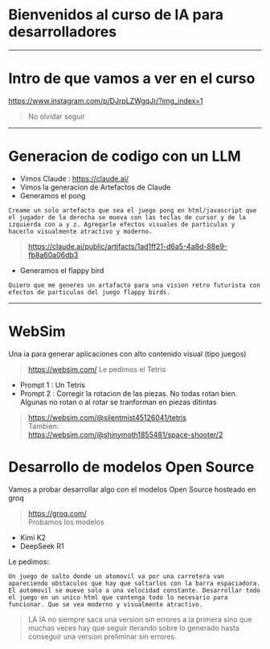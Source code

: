 # Bienvenidos al curso de IA para desarrolladores

---
  
# Intro de que vamos a ver en el curso

https://www.instagram.com/p/DJrpLZWgqJr/?img_index=1
> No olvidar seguir

---   
   
# Generacion de codigo con un LLM

* Vimos Claude : https://claude.ai/
* Vimos la generacion de Artefactos de Claude
* Generamos el pong
   
```prompt
Creame un solo artefacto que sea el juego pong en html/javascript que el jugador de la derecha se mueva con las teclas de cursor y de la izquierda con a y z. Agregarle efectos visuales de particulas y hacerlo visualmente atractivo y moderno.
```
> https://claude.ai/public/artifacts/1ad1ff21-d6a5-4a8d-88e9-fb8a60a06db3
   
* Generamos el flappy bird
   
```prompt
Quiero que me generes un artafacto para una vision retro futurista con efectos de particulas del juego flappy birds.
```
   
---   
   
# WebSim

Una ia para generar aplicaciones con alto contenido visual (tipo juegos)
> https://websim.com/
Le pedimos el Tetris
* Prompt 1 : Un Tetris
* Prompt 2 : Corregir la rotacion de las piezas. No todas rotan bien. Algunas no rotan o al rotar se tranforman en piezas ditintas
> https://websim.com/@silentmist45126041/tetris   
Tambien:   
> https://websim.com/@shinymoth1855481/space-shooter/2

# Desarrollo de modelos Open Source

Vamos a probar desarrollar algo con el modelos Open Source hosteado en groq
> https://groq.com/   
Probamos los modelos
* Kimi K2
* DeepSeek R1

Le pedimos:
```prompt
Un juego de salto donde un atomovil va por una carretera van apareciendo obstaculos que hay que saltarlos con la barra espaciadora. El automovil se mueve solo a una velocidad constante. Desarrollar todo el juego en un unico html que contenga todo lo necesario para funcionar. Que se vea moderno y visualmente atractivo.
```

> LA IA no siempre saca una version sin errores a la primera sino que muchas veces hay que seguir iterando sobre lo generado hasta conseguir una version preliminar sin errores.
